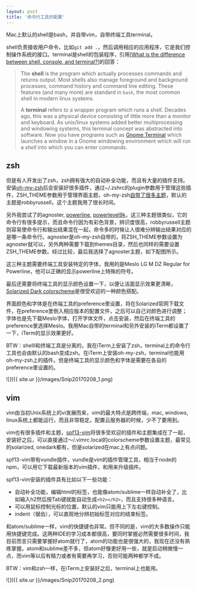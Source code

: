 ```yaml
---
layout: post
title: '命令行工具的配置'
---
```


Mac上默认的shell是bash，并自带vim，自带终端工具terminal。

shell负责接收用户命令，比如`git add .`，然后调用相应的应用程序，它是我们控制操作系统的接口。terminal是shell的包装程序，引用[[What is the difference between shell, console, and terminal?](http://superuser.com/questions/144666/what-is-the-difference-between-shell-console-and-terminal)]的回答：

> The **shell** is the program which actually processes commands and returns output. Most shells also manage foreground and background processes, command history and command line editing. These features (and many more) are standard in `bash`, the most common shell in modern linux systems.
>
> A **terminal** refers to a wrapper program which runs a shell. Decades ago, this was a physical device consisting of little more than a monitor and keyboard. As unix/linux systems added better multiprocessing and windowing systems, this terminal concept was abstracted into software. Now you have programs such as [Gnome Terminal](http://directory.fsf.org/project/gnome-terminal/) which launches a window in a Gnome windowing environment which will run a *shell* into which you can enter commands.

## zsh

但是有人开发出了zsh，zsh拥有强大的自动补全功能，而且有大量的插件支持。安装[oh-my-zsh](https://github.com/robbyrussell/oh-my-zsh)后会安装好很多插件，通过~/.zshrc的plugin参数用于管理这些插件，ZSH_THEME参数用于管理界面主题，oh-my-zsh[自带了很多主题](https://github.com/robbyrussell/oh-my-zsh/wiki/themes)，默认的主题是robbyrussell，这个主题我用了很长时间。

另外我尝试了的agnoster, [powerline](http://powerline.readthedocs.io/en/latest/index.html), [powerlevel9k](https://github.com/bhilburn/powerlevel9k)，这三种主题很类似，它的命令行有很多提示，而且命令行因为有彩色背景，辨识度很高，robbyrussell主题则容易使命令行和输出结果混在一起，命令多的时候让人很难分辨输出结果对应的是哪一条命令行。agnoster是oh-my-zsh自带的，将ZSH_THEME参数设置为agnoster就可以，另外两种需要下载到themes目录，然后也同样的需要设置ZSH_THEME参数。经过比较，最后我选择了agnoster主题，如下配图所示。

这三种主题需要终端工具安装特定的字体，我用的是Meslo LG M DZ Regular for Powerline，他可以正确的显示powerline上特殊的符号。

最后还需要将终端工具的显示颜色设置一下，以便让洁面显示效果更清晰，[Solarized Dark colorscheme](http://ethanschoonover.com/solarized)是很受欢迎的一种颜色搭配。

界面颜色和字体是在终端工具的preference里设置，将在Solarized官网下载文件，在preference里倒入相应版本的配置文件，之后可以自己对颜色进行调整；字体也是先下载Meslo字体，打开字体文件，点击安装，然后在终端工具的preference里选择Meslo。我用Mac自带的terminal和另外安装的iTerm都设置了一下，iTerm的显示效果更好。

BTW：shelll和终端工具是分离的，我在iTerm上安装了zsh，terminal上的命令行工具也会由默认的bash变成zsh。在iTerm上安装oh-my-zsh，terminal也能用oh-my-zsh上的插件。但是终端工具的显示颜色和字体是需要在各自的preference里设置的。

![]({{ site.ur }}/images/Snip20170208_1.png)

## vim

vim由当初Unix系统上的vi发展而来，vim的最大特点是跨终端，mac, windows, linux系统上都能运行，而且非常稳定。配置云服务器的时候，少不了要用到。

vim也有很多插件和主题，[spf13-vim](http://vim.spf13.com/)将很多受欢迎的插件和主题集成在了一起，安装好之后，可以直接通过～/.vimrc.local的colorscheme参数设置主题，最常见的solarized, onedark都有，但是solarized在mac上有点问题。

spf13-vim带有vundle插件，vundle是vim的插件管理工具，相当于node的npm，可以用它下载最新版本的vim插件，和用来升级插件。

spf13-vim安装的插件具有比如以下一些功能：

- 自动补全功能，编辑html的标签，也能像atom/sublime一样自动补全了，比如输入h2然后按Tab键就能自动生成`<h2></h2>`，而且支持很多种语言。
- 可以用鼠标控制光标的位置，默认的vim只能用上下左右键控制。
- indent（锯齿），可以直观地分辨初始标签对应的结束标签。

和atom/sublime一样，vim的快捷键也非常。但不同的是，vim的大多数操作只能用快捷键完成。这两种IDE的学习成本都很高，要同时掌握必然需要很多时间，我目前而言只需要掌握好atom就行了，atom的功能也是很强大的，我现在还没有熟练掌握。atom和sublime差不多，但atom好像更好用一些，就是启动稍微慢一点，而vim等以后有精力或者有需要再学习，否则可能两种都学不成。

BTW：vim和zsh一样，在iTerm上安装好之后，terminal上也能用。

![]({{ site.ur }}/images/Snip20170208_2.png)